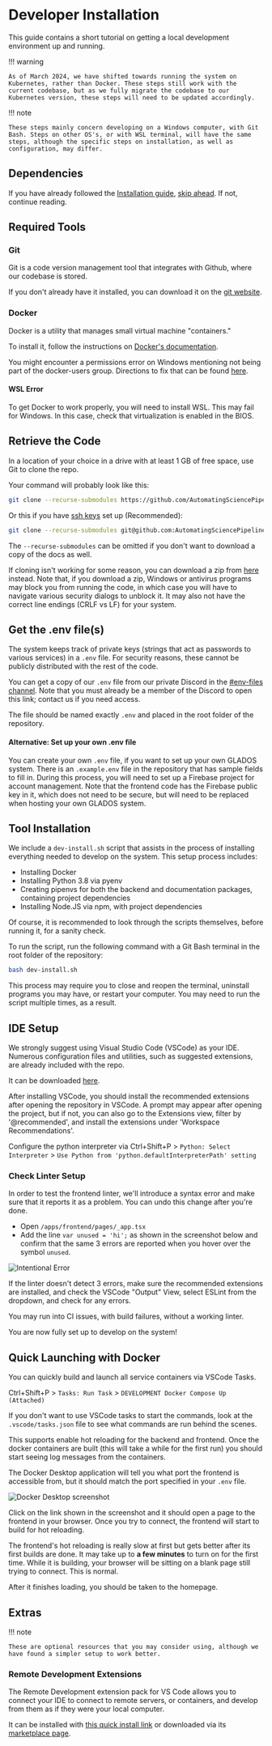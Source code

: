 # Developer Installation

This guide contains a short tutorial on getting a local development environment up and running.

!!! warning

    As of March 2024, we have shifted towards running the system on Kubernetes, rather than Docker. These steps still work with the current codebase, but as we fully migrate the codebase to our Kubernetes version, these steps will need to be updated accordingly.

!!! note

    These steps mainly concern developing on a Windows computer, with Git Bash. Steps on other OS's, or with WSL terminal, will have the same steps, although the specific steps on installation, as well as configuration, may differ.

## Dependencies

If you have already followed the [Installation guide](installation.md), [skip ahead](developer_installation.md#tool-installation). If not, continue reading.

## Required Tools

### Git

Git is a code version management tool that integrates with Github, where our codebase is stored. 

If you don't already have it installed, you can download it on the [git website](https://git-scm.com/downloads).

### Docker

Docker is a utility that manages small virtual machine "containers."

To install it, follow the instructions on [Docker's documentation](https://docs.docker.com/get-docker/).

You might encounter a permissions error on Windows
mentioning not being part of the docker-users group.
Directions to fix that can be found [here](https://icij.gitbook.io/datashare/faq-errors/you-are-not-allowed-to-use-docker-you-must-be-in-the-docker-users-group-.-what-should-i-do).

#### WSL Error

To get Docker to work properly, you will need to install WSL.
This may fail for Windows. In this case, check that virtualization is enabled in the BIOS.

## Retrieve the Code

In a location of your choice in a drive with at least 1 GB of free space,
use Git to clone the repo.

Your command will probably look like this:

```bash
git clone --recurse-submodules https://github.com/AutomatingSciencePipeline/Monorepo.git
```

Or this if you have [ssh keys](https://docs.github.com/en/authentication/connecting-to-github-with-ssh) set up (Recommended):

```bash
git clone --recurse-submodules git@github.com:AutomatingSciencePipeline/Monorepo.git
```

The `--recurse-submodules` can be omitted if you don't want to download a copy of the docs as well.

If cloning isn't working for some reason,
you can download a zip from [here](https://github.com/AutomatingSciencePipeline/Monorepo/archive/refs/heads/main.zip) instead.
Note that, if you download a zip, Windows or antivirus programs may block you from running the code,
in which case you will have to navigate various security dialogs to unblock it.
It may also not have the correct line endings (CRLF vs LF) for your system.

## Get the .env file(s)

The system keeps track of private keys (strings that act as passwords to various services) in a `.env` file.
For security reasons, these cannot be publicly distributed with the rest of the code.

You can get a copy of our `.env` file from our private Discord in the [#env-files channel](https://discord.com/channels/1017208818989539368/1042935101601873970). Note that you must already be a member of the Discord to open this link; contact us if you need access.

The file should be named exactly `.env` and placed in the root folder of the repository.

#### Alternative: Set up your own .env file

You can create your own `.env` file, if you want to set up your own GLADOS system. There is an `.example.env` file in the repository that has sample fields to fill in. During this process, you will need to set up a Firebase project for account management. Note that the frontend code has the Firebase public key in it, which does not need to be secure, but will need to be replaced when hosting your own GLADOS system.

## Tool Installation

We include a `dev-install.sh` script that assists in the process of installing everything needed to develop on the system. This setup process includes:

* Installing Docker
* Installing Python 3.8 via pyenv
* Creating pipenvs for both the backend and documentation packages, containing project dependencies
* Installing Node.JS via npm, with project dependencies

Of course, it is recommended to look through the scripts themselves, before running it, for a sanity check.

To run the script, run the following command with a Git Bash terminal in the root folder of the repository:

```sh
bash dev-install.sh
```

This process may require you to close and reopen the terminal, uninstall programs you may have, or restart your computer. You may need to run the script multiple times, as a result.

## IDE Setup

We strongly suggest using Visual Studio Code (VSCode) as your IDE.
Numerous configuration files and utilities, such as suggested extensions, are already included with the repo.

It can be downloaded [here](https://code.visualstudio.com/download).

After installing VSCode, you should install the recommended extensions after opening the repository in VSCode. A prompt may appear after opening the project, but if not, you can also go to the Extensions view, filter by '@recommended', and install the extensions under 'Workspace Recommendations'.

Configure the python interpreter via Ctrl+Shift+P > `Python: Select Interpreter` > `Use Python from 'python.defaultInterpreterPath' setting`

### Check Linter Setup

In order to test the frontend linter, we'll introduce a syntax error and make sure that it reports it as a problem. You can undo this change after you're done.

* Open `/apps/frontend/pages/_app.tsx`
* Add the line `var unused = 'hi';` as shown in the screenshot below and confirm that the same 3 errors are reported when you hover over the symbol `unused`.

![Intentional Error](https://i.imgur.com/6at100I.png)

If the linter doesn't detect 3 errors, make sure the recommended extensions are installed, and check the VSCode "Output" View, select ESLint from the dropdown, and check for any errors.

You may run into CI issues, with build failures, without a working linter.

You are now fully set up to develop on the system!

## Quick Launching with Docker

You can quickly build and launch all service containers via VSCode Tasks.

Ctrl+Shift+P > `Tasks: Run Task` > `DEVELOPMENT Docker Compose Up (Attached)`

If you don't want to use VSCode tasks to start the commands, look at the `.vscode/tasks.json` file to see what commands are run behind the scenes.

This supports enable hot reloading for the backend and frontend.
Once the docker containers are built (this will take a while for the first run) you should start seeing log messages from the containers.

The Docker Desktop application will tell you what port the frontend is accessible from, but it should match the port specified in your `.env` file.

![Docker Desktop screenshot](https://i.imgur.com/W8zJPks.png)

Click on the link shown in the screenshot and it should open a page to the frontend in your browser.
Once you try to connect, the frontend will start to build for hot reloading.

The frontend's hot reloading is really slow at first but gets better after its first builds are done. It may take up to **a few minutes** to turn on for the first time.
While it is building, your browser will be sitting on a blank page still trying to connect. This is normal.

After it finishes loading, you should be taken to the homepage.

## Extras

!!! note

    These are optional resources that you may consider using, although we have found a simpler setup to work better.

### Remote Development Extensions

The Remote Development extension pack for VS Code allows you to connect your IDE to connect to remote servers, or containers, and develop from them as if they were your local computer.

It can be installed with [this quick install link](vscode:extension/ms-vscode-remote.vscode-remote-extensionpack)
or downloaded via its [marketplace page](https://marketplace.visualstudio.com/items?itemName=ms-vscode-remote.vscode-remote-extensionpack).
